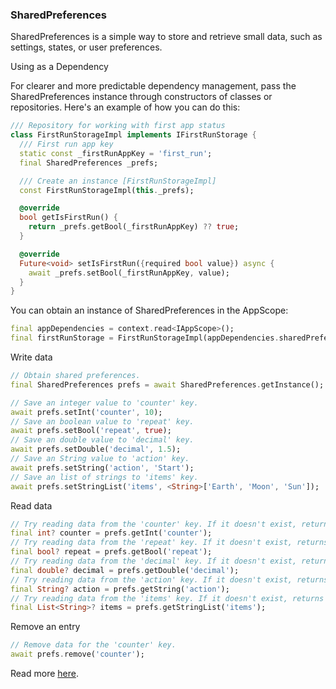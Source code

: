 ### SharedPreferences

SharedPreferences is a simple way to store and retrieve small data, such as settings, states, or user preferences.

Using as a Dependency

For clearer and more predictable dependency management, pass the SharedPreferences instance through constructors
of classes or repositories. Here's an example of how you can do this:

```dart
/// Repository for working with first app status
class FirstRunStorageImpl implements IFirstRunStorage {
  /// First run app key
  static const _firstRunAppKey = 'first_run';
  final SharedPreferences _prefs;

  /// Create an instance [FirstRunStorageImpl]
  const FirstRunStorageImpl(this._prefs);

  @override
  bool getIsFirstRun() {
    return _prefs.getBool(_firstRunAppKey) ?? true;
  }

  @override
  Future<void> setIsFirstRun({required bool value}) async {
    await _prefs.setBool(_firstRunAppKey, value);
  }
}
```

You can obtain an instance of SharedPreferences in the AppScope:

```dart
final appDependencies = context.read<IAppScope>();
final firstRunStorage = FirstRunStorageImpl(appDependencies.sharedPreferences);
```

Write data

```dart
// Obtain shared preferences.
final SharedPreferences prefs = await SharedPreferences.getInstance();

// Save an integer value to 'counter' key.
await prefs.setInt('counter', 10);
// Save an boolean value to 'repeat' key.
await prefs.setBool('repeat', true);
// Save an double value to 'decimal' key.
await prefs.setDouble('decimal', 1.5);
// Save an String value to 'action' key.
await prefs.setString('action', 'Start');
// Save an list of strings to 'items' key.
await prefs.setStringList('items', <String>['Earth', 'Moon', 'Sun']);
```

Read data

```dart
// Try reading data from the 'counter' key. If it doesn't exist, returns null.
final int? counter = prefs.getInt('counter');
// Try reading data from the 'repeat' key. If it doesn't exist, returns null.
final bool? repeat = prefs.getBool('repeat');
// Try reading data from the 'decimal' key. If it doesn't exist, returns null.
final double? decimal = prefs.getDouble('decimal');
// Try reading data from the 'action' key. If it doesn't exist, returns null.
final String? action = prefs.getString('action');
// Try reading data from the 'items' key. If it doesn't exist, returns null.
final List<String>? items = prefs.getStringList('items');
```

Remove an entry

```dart
// Remove data for the 'counter' key.
await prefs.remove('counter');
```

Read more [here](https://pub.dev/packages/shared_preferences).
